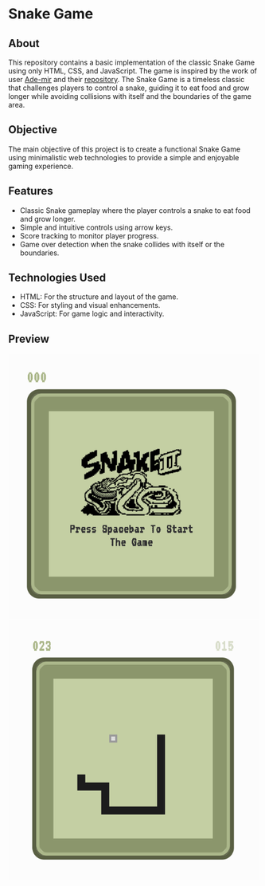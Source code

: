 # Snake Game

## About
This repository contains a basic implementation of the classic Snake Game using only HTML, CSS, and JavaScript. The game is inspired by the work of user [Ade-mir](https://github.com/Ade-mir) and their [repository](https://github.com/Ade-mir/snake-game-js). The Snake Game is a timeless classic that challenges players to control a snake, guiding it to eat food and grow longer while avoiding collisions with itself and the boundaries of the game area.

## Objective
The main objective of this project is to create a functional Snake Game using minimalistic web technologies to provide a simple and enjoyable gaming experience.

## Features
- Classic Snake gameplay where the player controls a snake to eat food and grow longer.
- Simple and intuitive controls using arrow keys.
- Score tracking to monitor player progress.
- Game over detection when the snake collides with itself or the boundaries.

## Technologies Used
- HTML: For the structure and layout of the game.
- CSS: For styling and visual enhancements.
- JavaScript: For game logic and interactivity.

## Preview
[![Snake Game](img/example1.png)](index.html)
[![Sanke Game](img/example2.png)](index.html)
